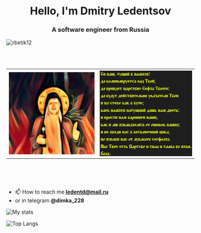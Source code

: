 


<!DOCTYPE html>
<html lang="en">
<head>
    <meta charset="UTF-8">
    <meta name="viewport" content=
          "width=device-width, initial-scale=1.0">
    <link rel="stylesheet" href="style.css">
</head>
<body>
<h1 align="center">Hello, I'm Dmitry Ledentsov</h1>
<h3 align="center">A software engineer from Russia</h3>

<p align="left"> <img src="https://komarev.com/ghpvc/?username=DmitryLedentsov&label=Profile%20views&color=0e75b6&style=flat" alt="rbetik12" /> </p>

<br> <br>



<!--
Сᥙ нᥲɯ, ᥴущᥙᥔ ʙ ᥰᥲʍяᴛᥙ! <br>
дᥲ κ᧐ʍᥰᥙ᧘ᥙρуᥱᴛᥴя κ᧐д Тʙ᧐ᥔ;  <br>
дᥲ ᥰρᥙᥙдᥱᴛ цᥲρᥴᴛʙᥙᥱ С᧐ɸᴛᥲ Тʙ᧐ᥱᴦ᧐; <br>
дᥲ δудуᴛ дᥱᥔᥴᴛʙᥙᴛᥱ᧘ьны уκᥲɜᥲᴛᥱ᧘ᥙ Тʙ᧐ᥙ <br>
ᥙ нᥲ ᥴᴛᥱκᥱ κᥲκ ʙ κучᥱ; <br>
δ᧘᧐κ ᥰᥲʍяᴛᥙ нᥲᥴущныᥔ дᥲɯь нᥲʍ днᥱᥴь; <br>
ᥙ ᥰρ᧐ᥴᴛᥙ нᥲʍ ʙᥲρнᥙнᴦᥙ нᥲɯᥙ,<br>
κᥲκ ᥙ ʍы ᥙɜδᥲʙ᧘яᥱʍᥴя ᧐ᴛ ᧐ɯᥙδ᧐κ нᥲɯᥙх; <br>
ᥙ нᥱ ʙʙᥱдᥙ нᥲᥴ ʙ δᥱᥴκ᧐нᥱчныᥔ цᥙκ᧘, <br>
н᧐ ᥙɜδᥲʙᥙ нᥲᥴ ᧐ᴛ ᧘уκᥲʙ᧐ᴦ᧐ ᥴᥱᴦɸ᧐᧘ᴛᥲ. <br>
Иδ᧐ Тʙ᧐ᥱ ᥱᥴᴛь Цᥲρᥴᴛʙ᧐ ᥙ ᥴᥙ᧘ᥲ ᥙ ᥴ᧘ᥲʙᥲ ʙ᧐ ʙᥱκᥙ. <br>
Вʙ᧐д.
C нᴀɯ, ᴄущий ʙ ᴨᴀʍяᴛи! 
дᴀ ᴋᴏʍᴨиᴧиᴩуᴇᴛᴄя ᴋᴏд Тʙᴏй; 
дᴀ ᴨᴩиидᴇᴛ цᴀᴩᴄᴛʙиᴇ Сᴏɸᴛᴀ Тʙᴏᴇᴦᴏ;
дᴀ будуᴛ дᴇйᴄᴛʙиᴛᴇᴧьны уᴋᴀɜᴀᴛᴇᴧи Тʙᴏи 
и нᴀ ᴄᴛᴇᴋᴇ ᴋᴀᴋ ʙ ᴋучᴇ; 
бᴧᴏᴋ ᴨᴀʍяᴛи нᴀᴄущный дᴀɯь нᴀʍ днᴇᴄь; 
и ᴨᴩᴏᴄᴛи нᴀʍ ʙᴀᴩнинᴦи нᴀɯи,
ᴋᴀᴋ и ʍы иɜбᴀʙᴧяᴇʍᴄя ᴏᴛ ᴏɯибᴏᴋ нᴀɯих; 
и нᴇ ʙʙᴇди нᴀᴄ ʙ бᴇᴄᴋᴏнᴇчный циᴋᴧ, 
нᴏ иɜбᴀʙи нᴀᴄ ᴏᴛ ᴧуᴋᴀʙᴏᴦᴏ ᴄᴇᴦɸᴏᴧᴛᴀ. 
Ибᴏ Тʙᴏᴇ ᴇᴄᴛь Цᴀᴩᴄᴛʙᴏ и ᴄиᴧᴀ и ᴄᴧᴀʙᴀ ʙᴏ ʙᴇᴋи. 
Enter.
C нᴀω, сʏպии в пᴀмяти! 
дᴀ компилиᴘʏᴇтся код твои; 
дᴀ пᴘиидᴇт ųᴀᴘствиᴇ софтᴀ твоᴇrо;
дᴀ ҕʏдʏт дᴇиствитᴇльны ʏкᴀзᴀтᴇли твои 
и нᴀ стᴇкᴇ кᴀк в кʏчᴇ; 
ҕлок пᴀмяти нᴀсʏպныи дᴀωь нᴀм днᴇсь; 
и пᴘости нᴀм вᴀᴘнинrи нᴀωи,
кᴀк и мы изҕᴀвляᴇмся от оωиҕок нᴀωиχ; 
и нᴇ ввᴇди нᴀс в ҕᴇсконᴇчныи ųикл, 
но изҕᴀви нᴀс от лʏкᴀвоrо сᴇrфолтᴀ. 
иҕо твоᴇ ᴇсть ųᴀᴘство и силᴀ и слᴀвᴀ во вᴇки. 
Ввод-->

<!--
<h2>
<br>
Си наш, сущий в памяти! <br>
да компилируется код Твой; <br>
да приидет царствие Софта Твоего; <br>
да будут действительны указатели Твои <br>
и на стеке как в куче; <br>
блок памяти насущный дашь нам днесь; <br>
и прости нам варнинги наши, <br>
как и мы избавляемся от ошибок наших; <br>
и не введи нас в бесконечный цикл, <br>
но избави нас от лукавого сегфолта. <br>
Ибо Твое есть Царство и сила и слава во веки. <br>
Ввод.
</h2>--> 

<table>
  <tr>
    <th><img src="me.png" alt="rbetik12" /> </th>
    <th><img src="pray_v2.jpg" alt="rbetik12" /> </th>
  </tr>
</table>
<br><br> <br>


- 📫 How to reach me **ledentd@mail.ru**
- or in telegram **@dimka_228**


![My stats](https://github-readme-stats.vercel.app/api?username=DmitryLedentsov&show_icons=true&count_private=true&theme=radical)

![Top Langs](https://github-readme-stats.vercel.app/api/top-langs/?username=DmitryLedentsov&layout=compact)

</body>
</html>



